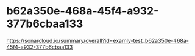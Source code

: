 # b62a350e-468a-45f4-a932-377b6cbaa133
https://sonarcloud.io/summary/overall?id=examly-test_b62a350e-468a-45f4-a932-377b6cbaa133
